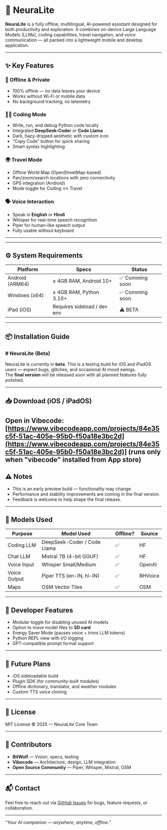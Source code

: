 # 🧠 NeuraLite

**NeuraLite** is a fully offline, multilingual, AI-powered assistant designed for both productivity and exploration. It combines on-device Large Language Models (LLMs), coding capabilities, travel navigation, and voice communication — all packed into a lightweight mobile and desktop application.

---

## ✨ Key Features

### 🔌 Offline & Private
- 100% offline — no data leaves your device
- Works without Wi-Fi or mobile data
- No background tracking, no telemetry

### 🧑‍💻 Coding Mode
- Write, run, and debug Python code locally
- Integrated **DeepSeek-Coder** or **Code Llama**
- Dark, hazy-dripped aesthetic with custom icon
- “Copy Code” button for quick sharing
- Smart syntax highlighting

### 🌍 Travel Mode
- Offline World Map (OpenStreetMap-based)
- Pan/zoom/search locations with zero connectivity
- GPS integration (Android)
- Mode toggle for Coding ↔️ Travel

### 🗣️ Voice Interaction
- Speak in **English** or **Hindi**
- Whisper for real-time speech recognition
- Piper for human-like speech output
- Fully usable without keyboard

---
---

## ⚙️ System Requirements

| Platform        | Specs                      | Status        |
|----------------|-----------------------------|---------------|
| Android (ARM64) | ≥ 4GB RAM, Android 10+      | ✅ Comming soon  |
| Windows (x64)   | ≥ 4GB RAM, Python 3.10+     | ✅ Comming soon  |
| iPad (iOS)      | Requires sideload / dev env | ⚠️ BETA |

---

## 📦 Installation Guide

### # NeuraLite (Beta)

NeuraLite is currently in **beta**. This is a testing build for iOS and iPadOS users — expect bugs, glitches, and occasional AI mood swings.  
The **final version** will be released soon with all planned features fully polished.

---

## 📥 Download (iOS / iPadOS)
**Open in Vibecode**:  
[https://www.vibecodeapp.com/projects/84e35c5f-51ac-405e-95b0-f50a18e3bc2d](https://www.vibecodeapp.com/projects/84e35c5f-51ac-405e-95b0-f50a18e3bc2d)]
(runs only when "vibecode" installed from App store)
---

## ⚠️ Notes
- This is an early preview build — functionality may change.
- Performance and stability improvements are coming in the final version.
- Feedback is welcome to help shape the final release.

---

## 🧠 Models Used

| Purpose         | Model Used             | Offline? | Source |
|----------------|------------------------|----------|--------|
| Coding LLM     | DeepSeek-Coder / Code Llama | ✅       | HF     |
| Chat LLM       | Mistral 7B (4-bit GGUF) | ✅       | HF     |
| Voice Input    | Whisper Small/Medium    | ✅       | OpenAI |
| Voice Output   | Piper TTS (en-IN, hi-IN)| ✅       | RHVoice|
| Maps           | OSM Vector Tiles        | ✅       | OSM    |

---

## 🔧 Developer Features

- Modular toggle for disabling unused AI models
- Option to move model files to **SD card**
- Energy Saver Mode (pauses voice + trims LLM tokens)
- Python REPL view with I/O logging
- GPT-compatible prompt format support

---

## 🚀 Future Plans

- iOS sideloadable build
- Plugin SDK (for community-built modules)
- Offline dictionary, translator, and weather modules
- Custom TTS voice cloning

---
## 🧾 License

MIT License © 2025 — NeuraLite Core Team

---

## 👥 Contributors

- **BitWolf** — Vision, specs, testing
- **Vibecode** — Architecture, design, LLM integration
- **Open Source Community** — Piper, Whisper, Mistral, OSM

---

## 📬 Contact

Feel free to reach out via [GitHub Issues](https://github.com/bitxwolf/NeuraLite/issues) for bugs, feature requests, or collaboration.

---

_“Your AI companion — anywhere, anytime, offline.”_
